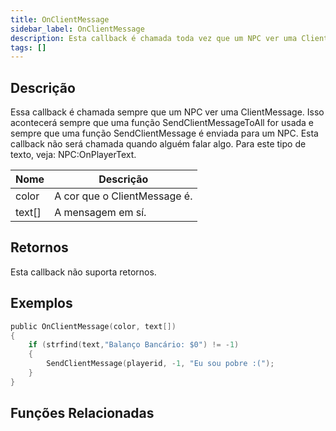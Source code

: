 ```yaml
---
title: OnClientMessage
sidebar_label: OnClientMessage
description: Esta callback é chamada toda vez que um NPC ver uma ClientMessage.
tags: []
---
```


## Descrição

Essa callback é chamada sempre que um NPC ver uma ClientMessage. Isso acontecerá sempre que uma função SendClientMessageToAll for usada e sempre que uma função SendClientMessage é enviada para um NPC. Esta callback não será chamada quando alguém falar algo. Para este tipo de texto, veja: NPC:OnPlayerText.

| Nome   | Descrição                    |
| ------ | ---------------------------- |
| color  | A cor que o ClientMessage é. |
| text[] | A mensagem em sí.            |

## Retornos

Esta callback não suporta retornos.

## Exemplos

```c
public OnClientMessage(color, text[])
{
    if (strfind(text,"Balanço Bancário: $0") != -1)
    {
        SendClientMessage(playerid, -1, "Eu sou pobre :(");
    }
}
```

## Funções Relacionadas
